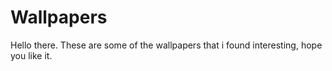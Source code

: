 # Wallpapers
Hello there.
These are some of the wallpapers that i found interesting, hope you like it.
